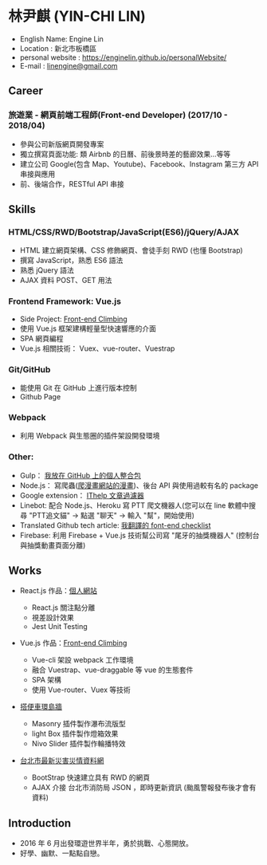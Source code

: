 # 林尹麒 (YIN-CHI LIN)

* English Name: Engine Lin
* Location : 新北市板橋區
* personal website : https://enginelin.github.io/personalWebsite/
* E-mail : linengine@gmail.com

## Career

### 旅遊業 - 網頁前端工程師(Front-end Developer) (2017/10 - 2018/04)

* 參與公司新版網頁開發專案
* 獨立撰寫頁面功能: 類 Airbnb 的日曆、前後景時差的藝廊效果...等等
* 建立公司 Google(包含 Map、Youtube)、Facebook、Instagram 第三方 API 串接與應用
* 前、後端合作，RESTful API 串接

## Skills

### HTML/CSS/RWD/Bootstrap/JavaScript(ES6)/jQuery/AJAX

* HTML 建立網頁架構、CSS 修飾網頁、會徒手刻 RWD (也懂 Bootstrap)
* 撰寫 JavaScript，熟悉 ES6 語法
* 熟悉 jQuery 語法
* AJAX 資料 POST、GET 用法

### Frontend Framework: Vue.js

* Side Project: <a href="https://enginelin.github.io/front-end-climbing/" target="_blank">Front-end Climbing</a>
* 使用 Vue.js 框架建構輕量型快速響應的介面
* SPA 網頁編程
* Vue.js 相關技術： Vuex、vue-router、Vuestrap

### Git/GitHub

* 能使用 Git 在 GitHub 上進行版本控制
* Github Page

### Webpack

* 利用 Webpack 與生態圈的插件架設開發環境

### Other:

* Gulp： <a href="https://github.com/EngineLin/Gulp-develop-env-source" target="_blank">我放在 GitHub 上的個人整合包</a>
* Node.js： 寫爬蟲(<a href="https://github.com/EngineLin/comicChatch" target="_black">爬漫畫網站的漫畫</a>)、後台 API 與使用過較有名的 package
* Google extension： <a href="https://github.com/EngineLin/googleExtensionFilter" target="_blank"> IThelp 文章過濾器</a>
* Linebot: 配合 Node.js、Heroku 寫 PTT 爬文機器人(您可以在 line 軟體中搜尋 "PTT追文貓" -> 點選 "聊天" -> 輸入 "幫"，開始使用)
* Translated Github tech article: <a href="https://github.com/EngineLin/Front-End-Checklist" target="_blank">我翻譯的 font-end checklist</a>
* Firebase: 利用 Firebase + Vue.js 技術幫公司寫 "尾牙的抽獎機器人" (控制台與抽獎動畫頁面分離)

## Works

- React.js 作品：<a href="https://enginelin.github.io/personalWebsite/" target="_blank">個人網站</a>

  - React.js 關注點分離
  - 視差設計效果
  - Jest Unit Testing

- Vue.js 作品：<a href="https://enginelin.github.io/front-end-climbing/" target="_blank">Front-end Climbing</a>

  - Vue-cli 架設 webpack 工作環境
  - 融合 Vuestrap、vue-draggable 等 vue 的生態套件
  - SPA 架構
  - 使用 Vue-router、Vuex 等技術

- <a href="http://linengine.comeze.com/myTravelPicsWall/index.html" target="_blank">搭便車環島牆</a>

  - Masonry 插件製作瀑布流版型
  - light Box 插件製作燈箱效果
  - Nivo Slider 插件製作輪播特效
  
- <a href="https://enginelin.github.io/bootstrapPracticing01/" target="_blank">台北市最新災害災情資料網</a>
  
  - BootStrap 快速建立具有 RWD 的網頁
  - AJAX 介接 台北市消防局 JSON ，即時更新資訊 (颱風警報發布後才會有資料)

## Introduction

* 2016 年 6 月出發環遊世界半年，勇於挑戰、心態開放。
* 好學、幽默、一點點自戀。
